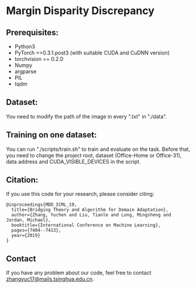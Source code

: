 # Margin Disparity Discrepancy

## Prerequisites:

* Python3
* PyTorch ==0.3.1.post3 (with suitable CUDA and CuDNN version)
* torchvision == 0.2.0
* Numpy
* argparse
* PIL
* tqdm

## Dataset:

You need to modify the path of the image in every ".txt" in "./data".

## Training on one dataset:

You can run "./scripts/train.sh" to train and evaluate on the task. Before that, you need to change the project root, dataset (Office-Home or Office-31), data address and CUDA_VISIBLE_DEVICES in the script.

## Citation:

If you use this code for your research, please consider citing:

```
@inproceedings{MDD_ICML_19,
  title={Bridging Theory and Algorithm for Domain Adaptation},
  author={Zhang, Yuchen and Liu, Tianle and Long, Mingsheng and Jordan, Michael},
  booktitle={International Conference on Machine Learning},
  pages={7404--7413},
  year={2019}
}
```
## Contact
If you have any problem about our code, feel free to contact zhangyuc17@mails.tsinghua.edu.cn.
